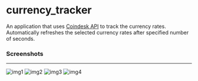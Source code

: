 # currency_tracker

An application that uses [Coindesk API](https://api.coindesk.com/v1/bpi) to track the currency rates.
Automatically refreshes the selected currency rates after specified number of seconds.

### Screenshots
---
![img1](screenshots/Screenshot_1616670487.png)
![img2](screenshots/Screenshot_1616670499.png)
![img3](screenshots/Screenshot_1616670526.png)
![img4](screenshots/Screenshot_1616670532.png)